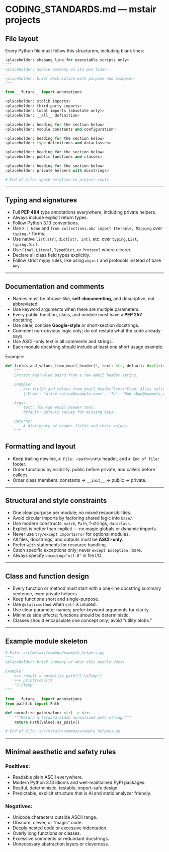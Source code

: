 # CODING_STANDARDS.md — mstair projects

## File layout

Every Python file must follow this structurem, including blank lines:

```python
<placeholder: shebang line for executable scripts only>
"""
<placeholder: module summary on its own line>

<placeholder: brief description with purpose and example>
"""

from __future__ import annotations

<placeholder: stdlib imports>
<placeholder: third-party imports>
<placeholder: local imports (absolute only)>
<placeholder: __all__ definition>

<placeholder: heading for the section below>
<placeholder: module constants and configuration>

<placeholder: heading for the section below>
<placeholder: type definitions and dataclasses>

<placeholder: heading for the section below>
<placeholder: public functions and classes>

<placeholder: heading for the section below>
<placeholder: private helpers with docstrings>

# End of file: <path relative to project root>
```

---

## Typing and signatures

* Full **PEP 484** type annotations everywhere, including private helpers.
* Always include explicit return types.
* Follow Python 3.13 conventions.
* Use `X | None` and `from collections.abc import Iterable, Mapping` over `typing.*` forms.
* Use native `list[str]`, `dict[str, int]`, etc. over `typing.List`, `typing.Dict`.
* Use `Final`, `Literal`, `TypedDict`, or `Protocol` where clearer.
* Declare all class field types explicitly.
* Follow strict mypy rules, like using `object` and protocols instead of bare `Any`.

---

## Documentation and comments

* Names must be phrase-like, **self-documenting**, and descriptive, not abbreviated.
* Use keyword arguments when there are multiple parameters.
* Every public function, class, and module must have a **PEP 257** docstring.
* Use clear, concise **Google-style** or short-section docstrings.
* Comment non-obvious logic only; do not restate what the code already says.
* Use ASCII-only text in all comments and strings.
* Each module docstring should include at least one short usage example.

Example:

```python
def fields_and_values_from_email_header(*, text: str, default: dict[str, str] | None = None) -> dict[str, str]:
    """
    Extract key:value pairs from a raw email header string.

    Example:
        >>> fields_and_values_from_email_header(text="From: Alice <alice@example.com>\nTo: Bob <bob@example.com>")
        {'From': 'Alice <alice@example.com>', 'To': 'Bob <bob@example.com>'}

    Args:
        text: The raw email header text.
        default: Default values for missing keys.

    Returns:
        A dictionary of header fields and their values.
    """
```
## Formatting and layout

* Keep trailing newline, `# File: <path>\n#\n` header, and `# End of file:` footer.
* Order functions by visibility: public before private, and callers before callees.
* Order class members: constants → `__init__` → public → private.

---

## Structural and style constraints

* One clear purpose per module; no mixed responsibilities.
* Avoid circular imports by factoring shared logic into `base/`.
* Use modern constructs: `match`, `Path`, f-strings, `dataclass`.
* Explicit is better than implicit — no magic globals or dynamic imports.
* Never use `try/except ImportError` for optional modules.
* All files, docstrings, and outputs must be **ASCII-only**.
* Prefer `with` statements for resource handling.
* Catch specific exceptions only; never `except Exception:` bare.
* Always specify `encoding="utf-8"` in file I/O.

---

## Class and function design

* Every function or method must start with a one-line docstring summary sentence, even private helpers.
* Keep functions short and single-purpose.
* Use `@staticmethod` when `self` is unused.
* Use clear parameter names; prefer keyword arguments for clarity.
* Minimize side effects; functions should be deterministic.
* Classes should encapsulate one concept only; avoid “utility blobs.”

---

## Example module skeleton

```python
# File: src/mstair/common/example_helpers.py
"""
<placeholder: brief summary of what this module does>

Example:
    >>> result = normalize_path("C:\\Temp")
    >>> print(result)
    'C:/Temp'
"""

from __future__ import annotations
from pathlib import Path

def normalize_path(value: str) -> str:
    """Return a forward-slash normalized path string."""
    return Path(value).as_posix()

# End of file: src/mstair/common/example_helpers.py
```

---

## Minimal aesthetic and safety rules

### Positives:
* Readable plain ASCII everywhere.
* Modern Python 3.13 idioms and well-maintained PyPI packages.
* Restful, deterministic, testable, import-safe design.
* Predictable, explicit structure that is AI and static analyzer friendly.

### Negatives:
* Unicode characters outside ASCII range.
* Obscure, clever, or “magic” code.
* Deeply nested code or excessive indentation.
* Overly long functions or classes.
* Excessive comments or redundant docstrings.
* Unnecessary abstraction layers or cleverness.
